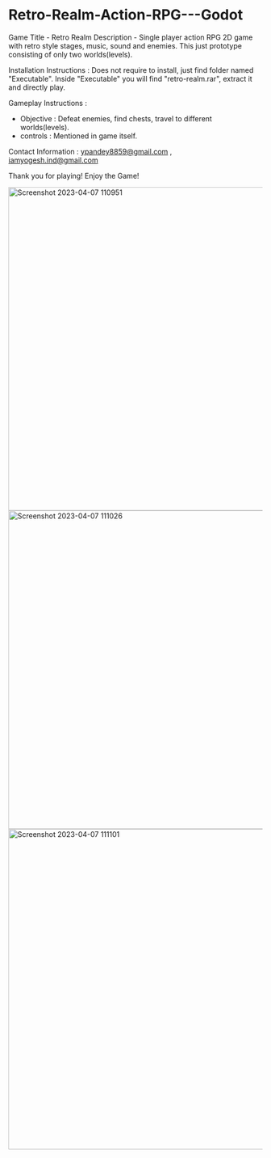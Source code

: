 # Retro-Realm-Action-RPG---Godot

Game Title - Retro Realm
Description - Single player action RPG 2D game with retro style stages, music, sound and enemies. This just prototype consisting of only two worlds(levels).


Installation Instructions : Does not require to install, just find folder named "Executable". Inside "Executable" you will find "retro-realm.rar", 
extract it and directly play.

Gameplay Instructions :
  * Objective : Defeat enemies, find chests, travel to different worlds(levels).
  * controls : Mentioned in game itself.
  
Contact Information : ypandey8859@gmail.com , iamyogesh.ind@gmail.com

Thank you for playing!
Enjoy the Game!

<img width="640" alt="Screenshot 2023-04-07 110951" src="https://user-images.githubusercontent.com/110195131/230549992-43f00f84-56ec-4dfe-afe8-6bddb6b0acba.png">
<img width="630" alt="Screenshot 2023-04-07 111026" src="https://user-images.githubusercontent.com/110195131/230550108-4e2b23ff-a0c0-4fd9-9c51-d9bbac664cd2.png">
<img width="634" alt="Screenshot 2023-04-07 111101" src="https://user-images.githubusercontent.com/110195131/230550115-203b2ae8-c890-4923-a3bd-b08f5e6593d8.png">
